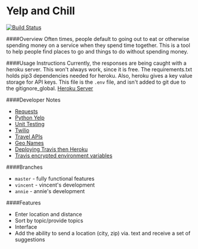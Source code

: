 # Yelp and Chill
[![Build Status](https://travis-ci.org/YangVincent/yelp-and-chill.svg?branch=vincent)](https://travis-ci.org/YangVincent/yelp-and-chill)

####Overview
Often times, people default to going out to eat or otherwise spending money on a service when they spend time together. This is a tool to help people find places to go and things to do without spending money. 

####Usage Instructions
Currently, the responses are being caught with a heroku server. This won't always work, since it is free. The requirements.txt holds pip3 dependencies needed for heroku. 
Also, heroku gives a key value storage for API keys. This file is the ```.env``` file, and isn't added to git due to the gitignore_global. 
[Heroku Server](https://yelp-and-chill.herokuapp.com)

####Developer Notes
* [Requests](http://docs.python-requests.org/en/master/)
* [Python Yelp](https://github.com/Yelp/yelp-python)
* [Unit Testing](http://docs.python-guide.org/en/latest/writing/tests/)
* [Twilio](https://www.twilio.com/docs/quickstart/python/sms/replying-to-sms-messages)
* [Travel APIs](http://www.programmableweb.com/category/travel/api)
* [Geo Names](http://www.geonames.org/)
* [Deploying Travis then Heroku](http://phansch.net/2014/02/17/travis-heroku-rails/)
* [Travis encrypted environment variables](https://docs.travis-ci.com/user/encrypting-files/)
 
####Branches
* `master` - fully functional features
* `vincent` - vincent's development
* `annie` - annie's development

####Features
* Enter location and distance
* Sort by topic/provide topics
* Interface
* Add the ability to send a location (city, zip) via. text and receive a set of suggestions
